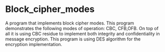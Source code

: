 # Block_cipher_modes
A program that implements block cipher modes. This program demonstrates the following modes of operation: CBC, CFB,OFB. On top of all it is using CBC residue to implement both integrity and confidentiality in message encryption. This program is using DES algorithm for the encryption implementation.

